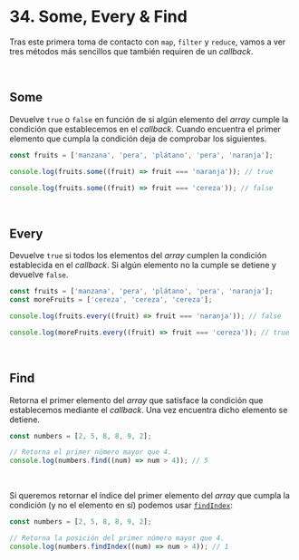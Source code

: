 # 34. Some, Every & Find

Tras este primera toma de contacto con `map`, `filter` y `reduce`, vamos a ver tres métodos más sencillos que también requiren de un *callback*.

&nbsp;

## Some

Devuelve `true` o `false` en función de si algún elemento del *array* cumple la condición que establecemos en el *callback*. Cuando encuentra el primer elemento que cumpla la condición deja de comprobar los siguientes.

```javascript
const fruits = ['manzana', 'pera', 'plátano', 'pera', 'naranja'];

console.log(fruits.some((fruit) => fruit === 'naranja')); // true

console.log(fruits.some((fruit) => fruit === 'cereza')); // false
```

&nbsp;


## Every

Devuelve `true` si todos los elementos del *array* cumplen la condición establecida en el *callback*. Si algún elemento no la cumple se detiene y devuelve `false`.

```javascript
const fruits = ['manzana', 'pera', 'plátano', 'pera', 'naranja'];
const moreFruits = ['cereza', 'cereza', 'cereza'];

console.log(fruits.every((fruit) => fruit === 'naranja')); // false

console.log(moreFruits.every((fruit) => fruit === 'cereza')); // true
```

&nbsp;

## Find

Retorna el primer elemento del *array* que satisface la condición que establecemos mediante el *callback*. Una vez encuentra dicho elemento se detiene. 

```javascript
const numbers = [2, 5, 8, 8, 9, 2];

// Retorna el primer número mayor que 4.
console.log(numbers.find((num) => num > 4)); // 5
```

&nbsp;

Si queremos retornar el índice del primer elemento del *array* que cumpla la condición (y no el elemento en sí) podemos usar [`findIndex`](https://developer.mozilla.org/en-US/docs/Web/JavaScript/Reference/Global_Objects/Array/findIndex):

```javascript
const numbers = [2, 5, 8, 8, 9, 2];

// Retorna la posición del primer número mayor que 4.
console.log(numbers.findIndex((num) => num > 4)); // 1
```